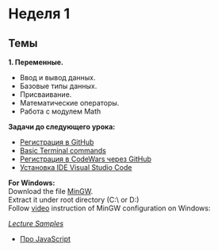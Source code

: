 # Неделя 1

## Темы
**1. Переменные.**
- Ввод и вывод данных.
- Базовые типы данных.
- Присваивание.
- Математические операторы.
- Работа с модулем Math 

**Задачи до следующего урока:**
- [Регистрация в GitHub](github.com)
- [Basic Terminal commands](https://github.com/bobur554396/PL2017FALL/blob/master/basic_commands.textile)
- [Регистрация в CodeWars через GitHub](https://www.codewars.com/)
- [Установка IDE Visual Studio Code](https://code.visualstudio.com/)

**For Windows:**</br>
Download the file [MinGW](https://www.dropbox.com/s/ebo285kp5nivina/mingw64tdm.7z?dl=0).</br>
Extract it under root directory (C:\ or D:\)</br>
Follow [video](https://www.youtube.com/watch?v=m4jZDXdT_tM&feature=emb_imp_woyt) instruction of MinGW configuration on Windows:</br>

*[Lecture Samples](https://github.com/Assylzhan-Izbassar)*

- [Про JavaScript](https://learn.javascript.ru/)

